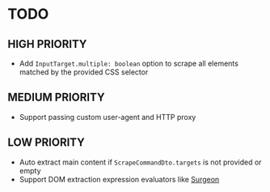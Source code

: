 # TODO

## HIGH PRIORITY

- Add `InputTarget.multiple: boolean` option to scrape all elements matched by the provided CSS selector

## MEDIUM PRIORITY

- Support passing custom user-agent and HTTP proxy

## LOW PRIORITY

- Auto extract main content if `ScrapeCommandDto.targets` is not provided or empty
- Support DOM extraction expression evaluators like [Surgeon](https://github.com/gajus/surgeon)
